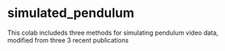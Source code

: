# simulated_pendulum

This colab includeds three methods for simulating pendulum video data, modified from three 3 recent publications
